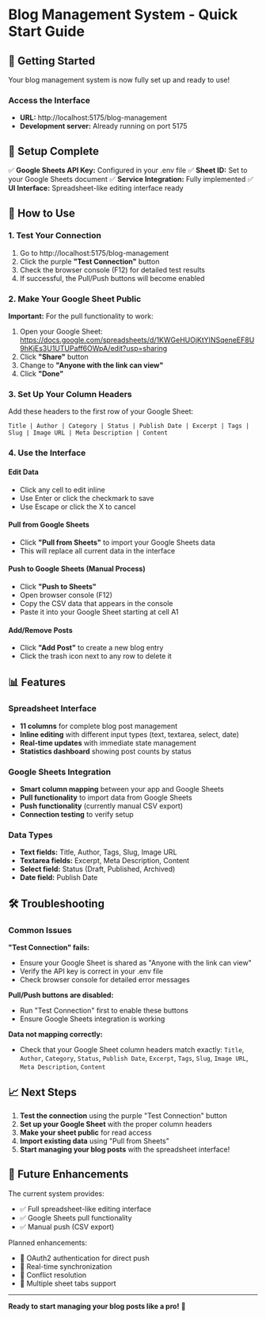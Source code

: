 # Blog Management System - Quick Start Guide

## 🚀 Getting Started

Your blog management system is now fully set up and ready to use!

### Access the Interface
- **URL:** http://localhost:5175/blog-management
- **Development server:** Already running on port 5175

## 🔧 Setup Complete

✅ **Google Sheets API Key:** Configured in your .env file
✅ **Sheet ID:** Set to your Google Sheets document
✅ **Service Integration:** Fully implemented
✅ **UI Interface:** Spreadsheet-like editing interface ready

## 🎯 How to Use

### 1. Test Your Connection
1. Go to http://localhost:5175/blog-management
2. Click the purple **"Test Connection"** button
3. Check the browser console (F12) for detailed test results
4. If successful, the Pull/Push buttons will become enabled

### 2. Make Your Google Sheet Public
**Important:** For the pull functionality to work:
1. Open your Google Sheet: https://docs.google.com/spreadsheets/d/1KWGeHUOjKtYINSqeneEF8U9hKjEs3U1UTUPaff6OWpA/edit?usp=sharing
2. Click **"Share"** button
3. Change to **"Anyone with the link can view"**
4. Click **"Done"**

### 3. Set Up Your Column Headers
Add these headers to the first row of your Google Sheet:
```
Title | Author | Category | Status | Publish Date | Excerpt | Tags | Slug | Image URL | Meta Description | Content
```

### 4. Use the Interface

#### **Edit Data**
- Click any cell to edit inline
- Use Enter or click the checkmark to save
- Use Escape or click the X to cancel

#### **Pull from Google Sheets**
- Click **"Pull from Sheets"** to import your Google Sheets data
- This will replace all current data in the interface

#### **Push to Google Sheets** (Manual Process)
- Click **"Push to Sheets"**
- Open browser console (F12)
- Copy the CSV data that appears in the console
- Paste it into your Google Sheet starting at cell A1

#### **Add/Remove Posts**
- Click **"Add Post"** to create a new blog entry
- Click the trash icon next to any row to delete it

## 📊 Features

### Spreadsheet Interface
- **11 columns** for complete blog post management
- **Inline editing** with different input types (text, textarea, select, date)
- **Real-time updates** with immediate state management
- **Statistics dashboard** showing post counts by status

### Google Sheets Integration
- **Smart column mapping** between your app and Google Sheets
- **Pull functionality** to import data from Google Sheets
- **Push functionality** (currently manual CSV export)
- **Connection testing** to verify setup

### Data Types
- **Text fields:** Title, Author, Tags, Slug, Image URL
- **Textarea fields:** Excerpt, Meta Description, Content
- **Select field:** Status (Draft, Published, Archived)
- **Date field:** Publish Date

## 🛠️ Troubleshooting

### Common Issues

**"Test Connection" fails:**
- Ensure your Google Sheet is shared as "Anyone with the link can view"
- Verify the API key is correct in your .env file
- Check browser console for detailed error messages

**Pull/Push buttons are disabled:**
- Run "Test Connection" first to enable these buttons
- Ensure Google Sheets integration is working

**Data not mapping correctly:**
- Check that your Google Sheet column headers match exactly:
  `Title`, `Author`, `Category`, `Status`, `Publish Date`, `Excerpt`, `Tags`, `Slug`, `Image URL`, `Meta Description`, `Content`

## 📈 Next Steps

1. **Test the connection** using the purple "Test Connection" button
2. **Set up your Google Sheet** with the proper column headers
3. **Make your sheet public** for read access
4. **Import existing data** using "Pull from Sheets"
5. **Start managing your blog posts** with the spreadsheet interface!

## 🔮 Future Enhancements

The current system provides:
- ✅ Full spreadsheet-like editing interface
- ✅ Google Sheets pull functionality
- ✅ Manual push (CSV export)

Planned enhancements:
- 🚀 OAuth2 authentication for direct push
- 🚀 Real-time synchronization
- 🚀 Conflict resolution
- 🚀 Multiple sheet tabs support

---

**Ready to start managing your blog posts like a pro!** 🎉